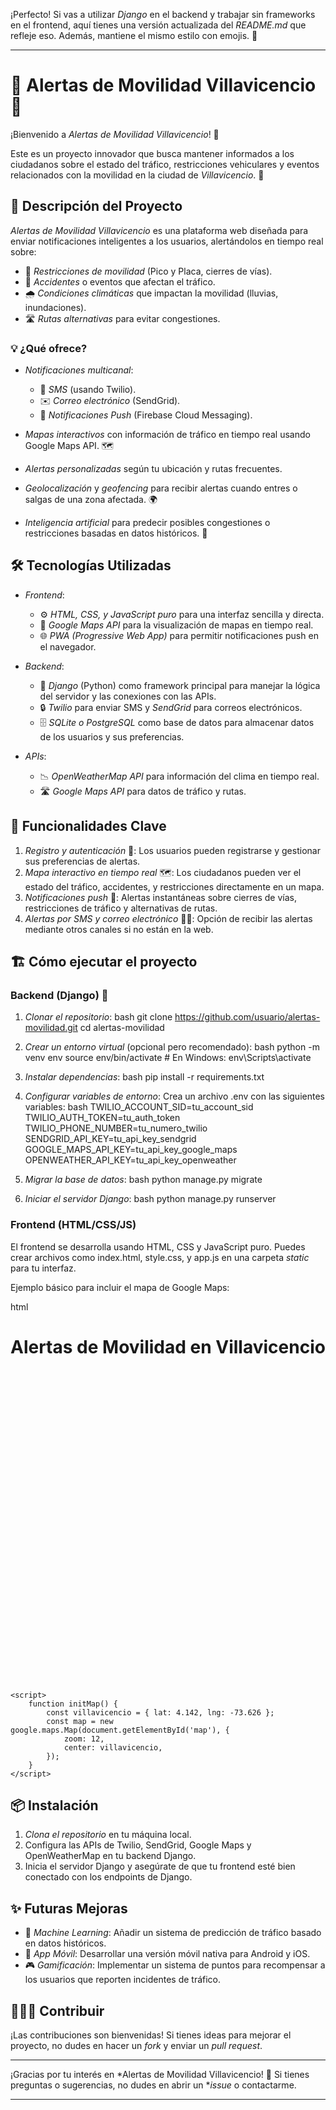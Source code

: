 ¡Perfecto! Si vas a utilizar *Django* en el backend y trabajar sin frameworks en el frontend, aquí tienes una versión actualizada del *README.md* que refleje eso. Además, mantiene el mismo estilo con emojis. 🎉

---

# 🚦 Alertas de Movilidad Villavicencio 🚗

¡Bienvenido a *Alertas de Movilidad Villavicencio*! 🚀

Este es un proyecto innovador que busca mantener informados a los ciudadanos sobre el estado del tráfico, restricciones vehiculares y eventos relacionados con la movilidad en la ciudad de *Villavicencio*. 🎯

## 🚀 Descripción del Proyecto

*Alertas de Movilidad Villavicencio* es una plataforma web diseñada para enviar notificaciones inteligentes a los usuarios, alertándolos en tiempo real sobre:

- 🛑 *Restricciones de movilidad* (Pico y Placa, cierres de vías).
- 🚧 *Accidentes* o eventos que afectan el tráfico.
- 🌧️ *Condiciones climáticas* que impactan la movilidad (lluvias, inundaciones).
- 🛣️ *Rutas alternativas* para evitar congestiones.

### 💡 ¿Qué ofrece?

- *Notificaciones multicanal*:
  - 📲 *SMS* (usando Twilio).
  - ✉️ *Correo electrónico* (SendGrid).
  - 🔔 *Notificaciones Push* (Firebase Cloud Messaging).
  
- *Mapas interactivos* con información de tráfico en tiempo real usando Google Maps API. 🗺️
- *Alertas personalizadas* según tu ubicación y rutas frecuentes.
- *Geolocalización* y *geofencing* para recibir alertas cuando entres o salgas de una zona afectada. 🌍
- *Inteligencia artificial* para predecir posibles congestiones o restricciones basadas en datos históricos. 🤖

## 🛠️ Tecnologías Utilizadas

- *Frontend*: 
  - ⚙️ *HTML, CSS, y JavaScript puro* para una interfaz sencilla y directa.
  - 📍 *Google Maps API* para la visualización de mapas en tiempo real.
  - 🌐 *PWA (Progressive Web App)* para permitir notificaciones push en el navegador.
  
- *Backend*:
  - 🐍 *Django* (Python) como framework principal para manejar la lógica del servidor y las conexiones con las APIs.
  - 🔒 *Twilio* para enviar SMS y *SendGrid* para correos electrónicos.
  - 🗄️ *SQLite o PostgreSQL* como base de datos para almacenar datos de los usuarios y sus preferencias.
  
- *APIs*:
  - 📉 *OpenWeatherMap API* para información del clima en tiempo real.
  - 🛣️ *Google Maps API* para datos de tráfico y rutas.

## 🌟 Funcionalidades Clave

1. *Registro y autenticación* 🔑: Los usuarios pueden registrarse y gestionar sus preferencias de alertas.
2. *Mapa interactivo en tiempo real* 🗺️: Los ciudadanos pueden ver el estado del tráfico, accidentes, y restricciones directamente en un mapa.
3. *Notificaciones push* 🔔: Alertas instantáneas sobre cierres de vías, restricciones de tráfico y alternativas de rutas.
4. *Alertas por SMS y correo electrónico* 📲📧: Opción de recibir las alertas mediante otros canales si no están en la web.

## 🏗️ Cómo ejecutar el proyecto

### Backend (Django) 🐍

1. *Clonar el repositorio*:
   bash
   git clone https://github.com/usuario/alertas-movilidad.git
   cd alertas-movilidad
   

2. *Crear un entorno virtual* (opcional pero recomendado):
   bash
   python -m venv env
   source env/bin/activate  # En Windows: env\Scripts\activate
   

3. *Instalar dependencias*:
   bash
   pip install -r requirements.txt
   

4. *Configurar variables de entorno*:
   Crea un archivo .env con las siguientes variables:
   bash
   TWILIO_ACCOUNT_SID=tu_account_sid
   TWILIO_AUTH_TOKEN=tu_auth_token
   TWILIO_PHONE_NUMBER=tu_numero_twilio
   SENDGRID_API_KEY=tu_api_key_sendgrid
   GOOGLE_MAPS_API_KEY=tu_api_key_google_maps
   OPENWEATHER_API_KEY=tu_api_key_openweather
   

5. *Migrar la base de datos*:
   bash
   python manage.py migrate
   

6. *Iniciar el servidor Django*:
   bash
   python manage.py runserver
   

### Frontend (HTML/CSS/JS)

El frontend se desarrolla usando HTML, CSS y JavaScript puro. Puedes crear archivos como index.html, style.css, y app.js en una carpeta *static* para tu interfaz.

Ejemplo básico para incluir el mapa de Google Maps:

html
<!DOCTYPE html>
<html lang="es">
<head>
    <meta charset="UTF-8">
    <meta name="viewport" content="width=device-width, initial-scale=1.0">
    <title>Alertas de Movilidad</title>
    <link rel="stylesheet" href="style.css">
    <script src="https://maps.googleapis.com/maps/api/js?key=TU_API_KEY&callback=initMap" async defer></script>
</head>
<body>
    <h1>Alertas de Movilidad en Villavicencio</h1>
    <div id="map" style="height: 500px; width: 100%;"></div>

    <script>
        function initMap() {
            const villavicencio = { lat: 4.142, lng: -73.626 };
            const map = new google.maps.Map(document.getElementById('map'), {
                zoom: 12,
                center: villavicencio,
            });
        }
    </script>
</body>
</html>


## 📦 Instalación

1. *Clona el repositorio* en tu máquina local.
2. Configura las APIs de Twilio, SendGrid, Google Maps y OpenWeatherMap en tu backend Django.
3. Inicia el servidor Django y asegúrate de que tu frontend esté bien conectado con los endpoints de Django.

## ✨ Futuras Mejoras

- 🧠 *Machine Learning*: Añadir un sistema de predicción de tráfico basado en datos históricos.
- 📱 *App Móvil*: Desarrollar una versión móvil nativa para Android y iOS.
- 🎮 *Gamificación*: Implementar un sistema de puntos para recompensar a los usuarios que reporten incidentes de tráfico.

## 🧑‍🤝‍🧑 Contribuir

¡Las contribuciones son bienvenidas! Si tienes ideas para mejorar el proyecto, no dudes en hacer un *fork* y enviar un *pull request*.

---

¡Gracias por tu interés en *Alertas de Movilidad Villavicencio! 🚀 Si tienes preguntas o sugerencias, no dudes en abrir un **issue* o contactarme.

---
